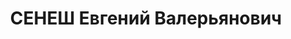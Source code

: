 ---
title: СЕНЕШ Евгений Валерьянович
description: '1891 р., м. Будапешт, угорець, з робітників, чл. ВКП(б), чл. ВКП(б),
  освіта вища, головний лікар 2 Дніпропетровської лікарні.

  13.01.1938 р.звинувачений у належності до к/рев. організації, розстріляний 13.01.1938
  р.

  Реабілітований 16.11.1957 р.'
---